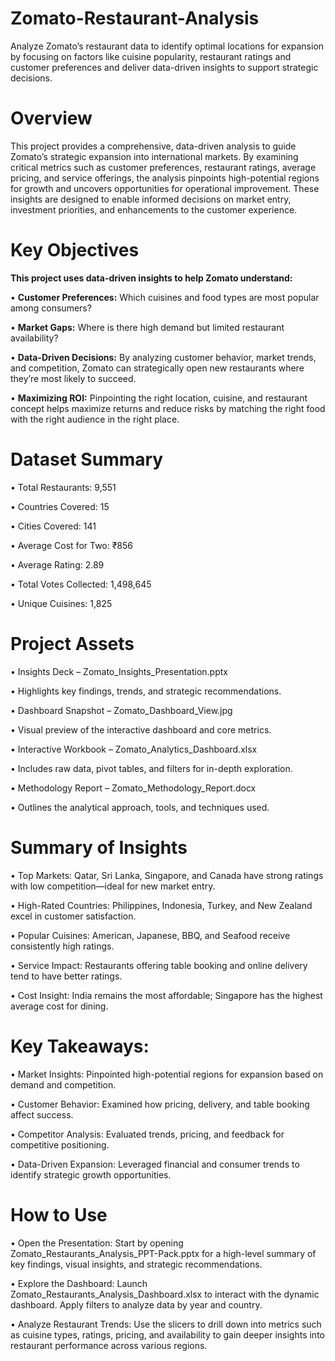 # Zomato-Restaurant-Analysis
Analyze Zomato’s restaurant data to identify optimal locations for expansion by focusing on factors like cuisine popularity, restaurant ratings and customer preferences and deliver data-driven insights to support strategic decisions.

# Overview
This project provides a comprehensive, data-driven analysis to guide Zomato’s strategic expansion into international markets. By examining critical metrics such as customer preferences, restaurant ratings, average pricing, and service offerings, the analysis pinpoints high-potential regions for growth and uncovers opportunities for operational improvement. These insights are designed to enable informed decisions on market entry, investment priorities, and enhancements to the customer experience.

# Key Objectives
**This project uses data-driven insights to help Zomato understand:**

•	**Customer Preferences:** Which cuisines and food types are most popular among consumers?

•	**Market Gaps:** Where is there high demand but limited restaurant availability?

•	**Data-Driven Decisions:** By analyzing customer behavior, market trends, and competition, Zomato can strategically open new restaurants where they’re most likely to succeed.

•	**Maximizing ROI:** Pinpointing the right location, cuisine, and restaurant concept helps maximize returns and reduce risks by matching the right food with the right audience in the right place.

# Dataset Summary

•	Total Restaurants: 9,551

•	Countries Covered: 15

•	Cities Covered: 141

•	Average Cost for Two: ₹856

•	Average Rating: 2.89

•	Total Votes Collected: 1,498,645

•	Unique Cuisines: 1,825

# Project Assets

•	Insights Deck – Zomato_Insights_Presentation.pptx

•	Highlights key findings, trends, and strategic recommendations.

•	Dashboard Snapshot – Zomato_Dashboard_View.jpg

•	Visual preview of the interactive dashboard and core metrics.

•	Interactive Workbook – Zomato_Analytics_Dashboard.xlsx

•	Includes raw data, pivot tables, and filters for in-depth exploration.

•	Methodology Report – Zomato_Methodology_Report.docx

•	Outlines the analytical approach, tools, and techniques used.

# Summary of Insights

•	Top Markets: Qatar, Sri Lanka, Singapore, and Canada have strong ratings with low competition—ideal for new market entry.

•	High-Rated Countries: Philippines, Indonesia, Turkey, and New Zealand excel in customer satisfaction.

•	Popular Cuisines: American, Japanese, BBQ, and Seafood receive consistently high ratings.

•	Service Impact: Restaurants offering table booking and online delivery tend to have better ratings.

•	Cost Insight: India remains the most affordable; Singapore has the highest average cost for dining.

# Key Takeaways:

•	Market Insights: Pinpointed high-potential regions for expansion based on demand and competition.

•	Customer Behavior: Examined how pricing, delivery, and table booking affect success.

•	Competitor Analysis: Evaluated trends, pricing, and feedback for competitive positioning.

•	Data-Driven Expansion: Leveraged financial and consumer trends to identify strategic growth opportunities.

# How to Use

•	Open the Presentation: Start by opening Zomato_Restaurants_Analysis_PPT-Pack.pptx for a high-level summary of key findings, visual insights, and strategic recommendations.

•	Explore the Dashboard: Launch Zomato_Restaurants_Analysis_Dashboard.xlsx to interact with the dynamic dashboard. Apply filters to analyze data by year and country.

•	Analyze Restaurant Trends: Use the slicers to drill down into metrics such as cuisine types, ratings, pricing, and availability to gain deeper insights into restaurant performance across various regions.
